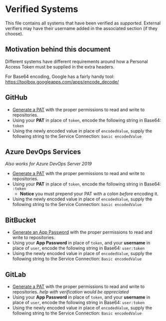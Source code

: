 # Verified Systems

This file contains all systems that have been verified as *supported*. External verifiers may have their username added in the associated section (if they choose).

## Motivation behind this document

Different systems have different requirements around how a Personal Access Token must be supplied in the extra headers.

For Base64 encoding, Google has a fairly handy tool: https://toolbox.googleapps.com/apps/encode_decode/

## GitHub

* [Generate a PAT](https://docs.github.com/en/github/authenticating-to-github/creating-a-personal-access-token) with the proper permissions to read and write to repositories.
* Using your **PAT** in place of `token`, encode the following string in Base64: `token`
* Using the newly encoded value in place of `encodedValue`, supply the following string to the Service Connection: `basic encodedValue`

## Azure DevOps Services

*Also works for Azure DevOps Server 2019*

* [Generate a PAT](https://docs.microsoft.com/en-us/azure/devops/organizations/accounts/use-personal-access-tokens-to-authenticate?view=azure-devops&tabs=preview-page) with the proper permissions to read and write to repositories.
* Using your **PAT** in place of `token`, encode the following string in Base64: `:token`
  * **Notice** you must prepend your PAT with a colon *before* encoding it.
* Using the newly encoded value in place of `encodedValue`, supply the following string to the Service Connection: `basic encodedValue`

## BitBucket

* [Generate an App Password](https://support.atlassian.com/bitbucket-cloud/docs/app-passwords/) with the proper permissions to read and write to repositories.
* Using your **App Password** in place of `token`, and your **username** in place of `user`, encode the following string in Base64: `user:token`  
* Using the newly encoded value in place of `encodedValue`, supply the following string to the Service Connection: `Basic encodedValue`

## GitLab

* [Generate a PAT](https://docs.gitlab.com/ee/user/profile/personal_access_tokens.html) with the proper permissions to read and write to repositories.	*help with verification would be appreciated*
* Using your **App Password** in place of `token`, and your **username** in place of `user`, encode the following string in Base64: `user:token`  
* Using the newly encoded value in place of `encodedValue`, supply the following string to the Service Connection: `Basic encodedValue`